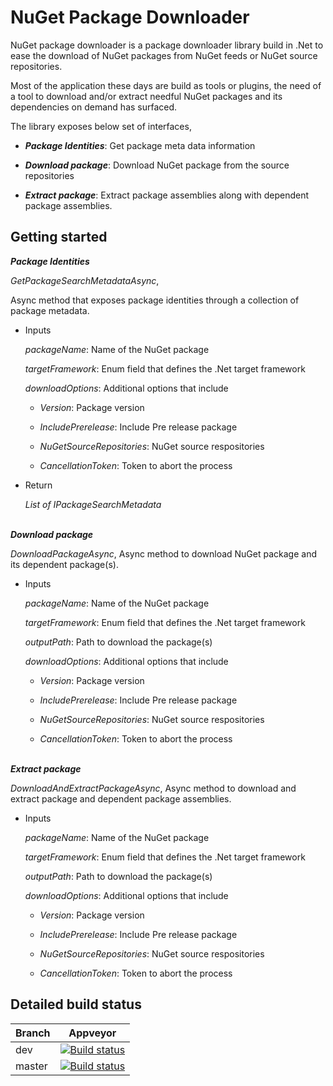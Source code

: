 # NuGet Package Downloader

NuGet package downloader is a package downloader library build in .Net to ease the download of NuGet packages from NuGet feeds or NuGet source repositories.

Most of the application these days are build as tools or plugins, the need of a tool to download and/or extract needful NuGet packages and its dependencies on demand has surfaced.

The library exposes below set of interfaces,

- **_Package Identities_**: Get package meta data information

- **_Download package_**: Download NuGet package from the source repositories

- **_Extract package_**: Extract package assemblies along with dependent package assemblies.

## Getting started

**_Package Identities_**<br/>

_GetPackageSearchMetadataAsync_,

Async method that exposes package identities through a collection of package metadata.

- Inputs<br/>

  _packageName_: Name of the NuGet package<br/>

  _targetFramework_: Enum field that defines the .Net target framework<br/>

  _downloadOptions_: Additional options that include<br/>

  - _Version_: Package version

  - _IncludePrerelease_: Include Pre release package

  - _NuGetSourceRepositories_: NuGet source respositories

  - _CancellationToken_: Token to abort the process<br/>

* Return<br/>

  _List of IPackageSearchMetadata_

<br/>**_Download package_**<br/>

_DownloadPackageAsync_, Async method to download NuGet package and its dependent package(s).

- Inputs<br/>

  _packageName_: Name of the NuGet package<br/>

  _targetFramework_: Enum field that defines the .Net target framework<br/>

  _outputPath_: Path to download the package(s)<br/>

  _downloadOptions_: Additional options that include<br/>

  - _Version_: Package version

  - _IncludePrerelease_: Include Pre release package

  - _NuGetSourceRepositories_: NuGet source respositories

  - _CancellationToken_: Token to abort the process

<br/>**_Extract package_**<br/>

_DownloadAndExtractPackageAsync_, Async method to download and extract package and dependent package assemblies.

- Inputs<br/>

  _packageName_: Name of the NuGet package<br/>

  _targetFramework_: Enum field that defines the .Net target framework<br/>

  _outputPath_: Path to download the package(s)<br/>

  _downloadOptions_: Additional options that include<br/>

  - _Version_: Package version

  - _IncludePrerelease_: Include Pre release package

  - _NuGetSourceRepositories_: NuGet source respositories

  - _CancellationToken_: Token to abort the process

## Detailed build status

| Branch | Appveyor                                                                                                                                                                             |
| ------ | ------------------------------------------------------------------------------------------------------------------------------------------------------------------------------------ |
| dev    | [![Build status](https://ci.appveyor.com/api/projects/status/0f4u7344b392pfsv/branch/dev?svg=true)](https://ci.appveyor.com/project/Achi054/nugetpackagedownloader/branch/dev)       |
| master | [![Build status](https://ci.appveyor.com/api/projects/status/0f4u7344b392pfsv/branch/master?svg=true)](https://ci.appveyor.com/project/Achi054/nugetpackagedownloader/branch/master) |

